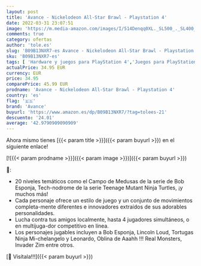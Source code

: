 ```yaml
---
layout: post
title: 'Avance - Nickelodeon All-Star Brawl - Playstation 4'
date: 2022-03-31 23:07:51
image: 'https://m.media-amazon.com/images/I/514Denqq0XL._SL500_._SL400_.jpg'
comments: true
category: ofertas
author: 'tole.es'
slug: 'B09B13NXR7-es Avance - Nickelodeon All-Star Brawl - Playstation 4'
sku: 'B09B13NXR7-es'
tags: [ 'Hardware y juegos para PlayStation 4','Juegos para PlayStation 4','Videojuegos','avance','playstation', ]
actualPrice: 34.95 EUR
currency: EUR
price: 34.95
comparePrice: 45.99 EUR
prodname: 'Avance - Nickelodeon All-Star Brawl - Playstation 4'
country: 'es'
flag: '🇪🇸'
brand: 'Avance'
buyurl: 'https://www.amazon.es/dp/B09B13NXR7/?tag=tolees-21'
descuento: '24.01'
average: '42.9790909090909'
---
```


Ahora mismo tienes [{{< param title >}}]({{< param buyurl >}}) en el siguiente enlace!

[![{{< param prodname >}}]({{< param image >}})]({{< param buyurl >}})

🔎:

- 20 niveles temáticos como el Campo de Medusas de la serie de Bob Esponja, Tech-nodrome de la serie Teenage Mutant Ninja Turtles, ¡y muchos más!
- Cada personaje ofrece un estilo de juego y un conjunto de movimientos completa-mente diferentes e innovadores extraídos de sus adorables personalidades.
- Lucha contra tus amigos localmente, hasta 4 jugadores simultáneos, o en multijuga-dor competitivo en línea.
- Los personajes jugables incluyen a Bob Esponja, Lincoln Loud, Tortugas Ninja Mi-chelangelo y Leonardo, Oblina de Aaahh !!! Real Monsters, Invader Zim entre otros.

[🛒 Visítala!!!]({{< param buyurl >}})
